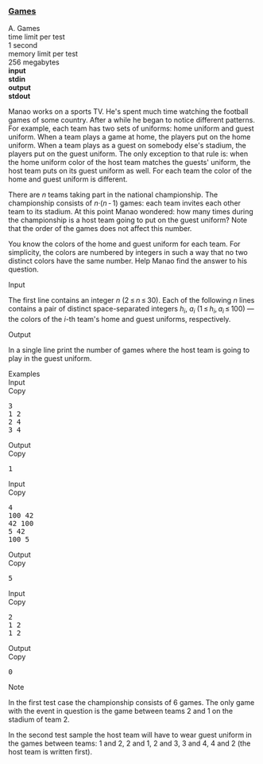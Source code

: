<h3><a href="https://codeforces.com/contest/268/problem/A" target="_blank" rel="noopener noreferrer">Games</a></h3>
<div class="header"><div class="title">A. Games</div><div class="time-limit"><div class="property-title">time limit per test</div>1 second</div><div class="memory-limit"><div class="property-title">memory limit per test</div>256 megabytes</div><div class="input-file input-standard" style="font-weight: bold"><div class="property-title">input</div>stdin</div><div class="output-file output-standard" style="font-weight: bold"><div class="property-title">output</div>stdout</div></div><div><p>Manao works on a sports TV. He's spent much time watching the football games of some country. After a while he began to notice different patterns. For example, each team has two sets of uniforms: home uniform and guest uniform. When a team plays a game at home, the players put on the home uniform. When a team plays as a guest on somebody else's stadium, the players put on the guest uniform. The only exception to that rule is: when the home uniform color of the host team matches the guests' uniform, the host team puts on its guest uniform as well. For each team the color of the home and guest uniform is different.</p><p>There are <span class="tex-span"><i>n</i></span> teams taking part in the national championship. The championship consists of <span class="tex-span"><i>n</i>·(<i>n</i> - 1)</span> games: each team invites each other team to its stadium. At this point Manao wondered: how many times during the championship is a host team going to put on the guest uniform? Note that the order of the games does not affect this number.</p><p>You know the colors of the home and guest uniform for each team. For simplicity, the colors are numbered by integers in such a way that no two distinct colors have the same number. Help Manao find the answer to his question.</p></div><div class="input-specification"><div class="section-title">Input</div><p>The first line contains an integer <span class="tex-span"><i>n</i></span> (<span class="tex-span">2 ≤ <i>n</i> ≤ 30</span>). Each of the following <span class="tex-span"><i>n</i></span> lines contains a pair of distinct space-separated integers <span class="tex-span"><i>h</i><sub class="lower-index"><i>i</i></sub></span>, <span class="tex-span"><i>a</i><sub class="lower-index"><i>i</i></sub></span> (<span class="tex-span">1 ≤ <i>h</i><sub class="lower-index"><i>i</i></sub>, <i>a</i><sub class="lower-index"><i>i</i></sub> ≤ 100</span>) — the colors of the <span class="tex-span"><i>i</i></span>-th team's home and guest uniforms, respectively.</p></div><div class="output-specification"><div class="section-title">Output</div><p>In a single line print the number of games where the host team is going to play in the guest uniform.</p></div><div class="sample-tests"><div class="section-title">Examples</div><div class="sample-test"><div class="input"><div class="title">Input<div title="Copy" data-clipboard-target="#id001150732949633031" id="id006700042191656339" class="input-output-copier">Copy</div></div><pre id="id001150732949633031">3<br>1 2<br>2 4<br>3 4<br></pre></div><div class="output"><div class="title">Output<div title="Copy" data-clipboard-target="#id004155450894348215" id="id003562597757408802" class="input-output-copier">Copy</div></div><pre id="id004155450894348215">1<br></pre></div><div class="input"><div class="title">Input<div title="Copy" data-clipboard-target="#id00724507156838933" id="id0011435091451303103" class="input-output-copier">Copy</div></div><pre id="id00724507156838933">4<br>100 42<br>42 100<br>5 42<br>100 5<br></pre></div><div class="output"><div class="title">Output<div title="Copy" data-clipboard-target="#id0041721925835355056" id="id007815230784929579" class="input-output-copier">Copy</div></div><pre id="id0041721925835355056">5<br></pre></div><div class="input"><div class="title">Input<div title="Copy" data-clipboard-target="#id0006942030186987469" id="id002171893037406758" class="input-output-copier">Copy</div></div><pre id="id0006942030186987469">2<br>1 2<br>1 2<br></pre></div><div class="output"><div class="title">Output<div title="Copy" data-clipboard-target="#id0027062754477807516" id="id004232820414515597" class="input-output-copier">Copy</div></div><pre id="id0027062754477807516">0<br></pre></div></div></div><div class="note"><div class="section-title">Note</div><p>In the first test case the championship consists of 6 games. The only game with the event in question is the game between teams 2 and 1 on the stadium of team 2.</p><p>In the second test sample the host team will have to wear guest uniform in the games between teams: 1 and 2, 2 and 1, 2 and 3, 3 and 4, 4 and 2 (the host team is written first).</p></div>